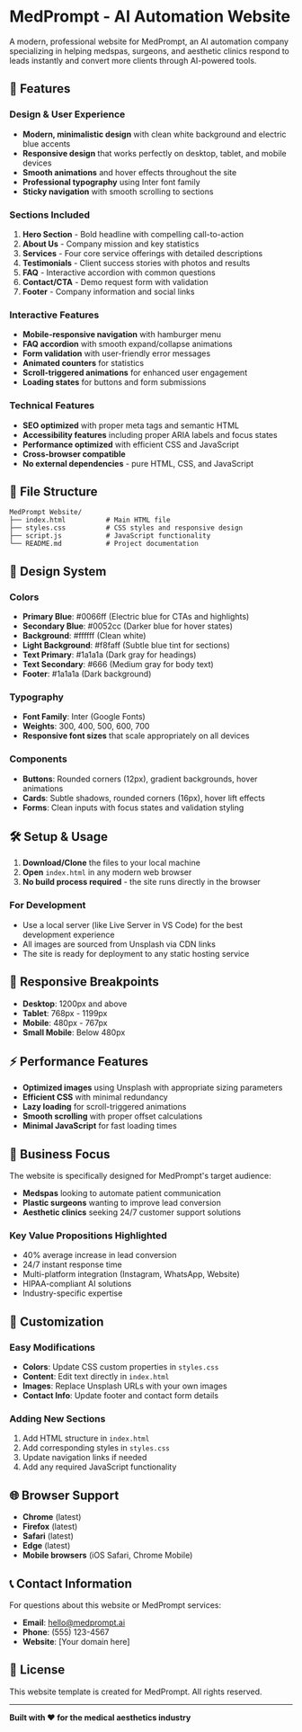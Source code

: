# MedPrompt - AI Automation Website

A modern, professional website for MedPrompt, an AI automation company specializing in helping medspas, surgeons, and aesthetic clinics respond to leads instantly and convert more clients through AI-powered tools.

## 🚀 Features

### Design & User Experience
- **Modern, minimalistic design** with clean white background and electric blue accents
- **Responsive design** that works perfectly on desktop, tablet, and mobile devices
- **Smooth animations** and hover effects throughout the site
- **Professional typography** using Inter font family
- **Sticky navigation** with smooth scrolling to sections

### Sections Included
1. **Hero Section** - Bold headline with compelling call-to-action
2. **About Us** - Company mission and key statistics
3. **Services** - Four core service offerings with detailed descriptions
4. **Testimonials** - Client success stories with photos and results
5. **FAQ** - Interactive accordion with common questions
6. **Contact/CTA** - Demo request form with validation
7. **Footer** - Company information and social links

### Interactive Features
- **Mobile-responsive navigation** with hamburger menu
- **FAQ accordion** with smooth expand/collapse animations
- **Form validation** with user-friendly error messages
- **Animated counters** for statistics
- **Scroll-triggered animations** for enhanced user engagement
- **Loading states** for buttons and form submissions

### Technical Features
- **SEO optimized** with proper meta tags and semantic HTML
- **Accessibility features** including proper ARIA labels and focus states
- **Performance optimized** with efficient CSS and JavaScript
- **Cross-browser compatible**
- **No external dependencies** - pure HTML, CSS, and JavaScript

## 📁 File Structure

```
MedPrompt Website/
├── index.html          # Main HTML file
├── styles.css          # CSS styles and responsive design
├── script.js           # JavaScript functionality
└── README.md           # Project documentation
```

## 🎨 Design System

### Colors
- **Primary Blue**: #0066ff (Electric blue for CTAs and highlights)
- **Secondary Blue**: #0052cc (Darker blue for hover states)
- **Background**: #ffffff (Clean white)
- **Light Background**: #f8faff (Subtle blue tint for sections)
- **Text Primary**: #1a1a1a (Dark gray for headings)
- **Text Secondary**: #666 (Medium gray for body text)
- **Footer**: #1a1a1a (Dark background)

### Typography
- **Font Family**: Inter (Google Fonts)
- **Weights**: 300, 400, 500, 600, 700
- **Responsive font sizes** that scale appropriately on all devices

### Components
- **Buttons**: Rounded corners (12px), gradient backgrounds, hover animations
- **Cards**: Subtle shadows, rounded corners (16px), hover lift effects
- **Forms**: Clean inputs with focus states and validation styling

## 🛠️ Setup & Usage

1. **Download/Clone** the files to your local machine
2. **Open** `index.html` in any modern web browser
3. **No build process required** - the site runs directly in the browser

### For Development
- Use a local server (like Live Server in VS Code) for the best development experience
- All images are sourced from Unsplash via CDN links
- The site is ready for deployment to any static hosting service

## 📱 Responsive Breakpoints

- **Desktop**: 1200px and above
- **Tablet**: 768px - 1199px
- **Mobile**: 480px - 767px
- **Small Mobile**: Below 480px

## ⚡ Performance Features

- **Optimized images** using Unsplash with appropriate sizing parameters
- **Efficient CSS** with minimal redundancy
- **Lazy loading** for scroll-triggered animations
- **Smooth scrolling** with proper offset calculations
- **Minimal JavaScript** for fast loading times

## 🎯 Business Focus

The website is specifically designed for MedPrompt's target audience:
- **Medspas** looking to automate patient communication
- **Plastic surgeons** wanting to improve lead conversion
- **Aesthetic clinics** seeking 24/7 customer support solutions

### Key Value Propositions Highlighted
- 40% average increase in lead conversion
- 24/7 instant response time
- Multi-platform integration (Instagram, WhatsApp, Website)
- HIPAA-compliant AI solutions
- Industry-specific expertise

## 🔧 Customization

### Easy Modifications
- **Colors**: Update CSS custom properties in `styles.css`
- **Content**: Edit text directly in `index.html`
- **Images**: Replace Unsplash URLs with your own images
- **Contact Info**: Update footer and contact form details

### Adding New Sections
1. Add HTML structure in `index.html`
2. Add corresponding styles in `styles.css`
3. Update navigation links if needed
4. Add any required JavaScript functionality

## 🌐 Browser Support

- **Chrome** (latest)
- **Firefox** (latest)
- **Safari** (latest)
- **Edge** (latest)
- **Mobile browsers** (iOS Safari, Chrome Mobile)

## 📞 Contact Information

For questions about this website or MedPrompt services:
- **Email**: hello@medprompt.ai
- **Phone**: (555) 123-4567
- **Website**: [Your domain here]

## 📄 License

This website template is created for MedPrompt. All rights reserved.

---

**Built with ❤️ for the medical aesthetics industry** 